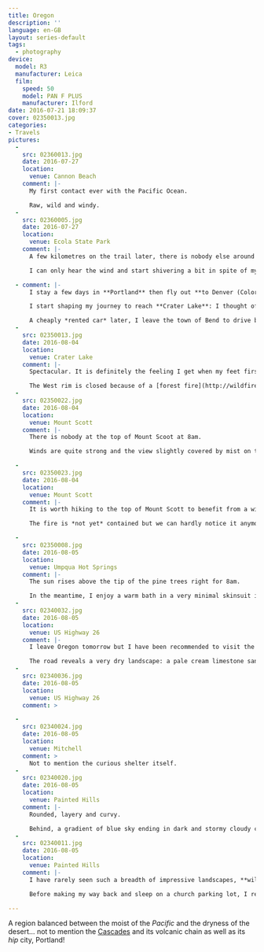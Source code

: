 ```yaml
---
title: Oregon
description: ''
language: en-GB
layout: series-default
tags:
  - photography
device:
  model: R3
  manufacturer: Leica
  film:
    speed: 50
    model: PAN F PLUS
    manufacturer: Ilford
date: 2016-07-21 18:09:37
cover: 02350013.jpg
categories:
- Travels
pictures:
  -
    src: 02360013.jpg
    date: 2016-07-27
    location:
      venue: Cannon Beach
    comment: |-
      My first contact ever with the Pacific Ocean.

      Raw, wild and windy.
  -
    src: 02360005.jpg
    date: 2016-07-27
    location:
      venue: Ecola State Park
    comment: |-
      A few kilometres on the trail later, there is nobody else around anymore.

      I can only hear the wind and start shivering a bit in spite of my jumper.

  - comment: |-
      I stay a few days in **Portland** then fly out **to Denver (Colorado)** to visit a couple of friends before eventually returning to Portland.

      I start shaping my journey to reach **Crater Lake**: I thought of **combining bus and hitchhiking** but my Airbnb host was so generous in good spot recommendations I felt I would miss something.

      A cheaply *rented car* later, I leave the town of Bend to drive by the [Cascades Lakes Scenic Byway](http://traveloregon.com/trip-ideas/scenic-byways/cascades-lakes-scenic-byway/).
  -
    src: 02350013.jpg
    date: 2016-08-04
    location:
      venue: Crater Lake
    comment: |-
      Spectacular. It is definitely the feeling I get when my feet first reach the edge of the North rim.

      The West rim is closed because of a [forest fire](http://wildfiretoday.com/2016/08/03/bybee-creek-fire-burns-up-to-crater-lake/) so I will have to circle around it by the East rim.
  -
    src: 02350022.jpg
    date: 2016-08-04
    location:
      venue: Mount Scott
    comment: |-
      There is nobody at the top of Mount Scoot at 8am.

      Winds are quite strong and the view slightly covered by mist on the East side.

  -
    src: 02350023.jpg
    date: 2016-08-04
    location:
      venue: Mount Scott
    comment: |-
      It is worth hiking to the top of Mount Scott to benefit from a wide and clear view of the lake.

      The fire is *not yet* contained but we can hardly notice it anymore.

  -
    src: 02350008.jpg
    date: 2016-08-05
    location:
      venue: Umpqua Hot Springs
    comment: |-
      The sun rises above the tip of the pine trees right for 8am.

      In the meantime, I enjoy a warm bath in a very minimal skinsuit in spite of the fresh temperature.
  -
    src: 02340032.jpg
    date: 2016-08-05
    location:
      venue: US Highway 26
    comment: |-
      I leave Oregon tomorrow but I have been recommended to visit the little town of Mitchell.

      The road reveals a very dry landscape: a pale cream limestone sandy soil scarcely topped with green trees.
  -
    src: 02340036.jpg
    date: 2016-08-05
    location:
      venue: US Highway 26
    comment: >

  -
    src: 02340024.jpg
    date: 2016-08-05
    location:
      venue: Mitchell
    comment: >
      Not to mention the curious shelter itself.
  -
    src: 02340020.jpg
    date: 2016-08-05
    location:
      venue: Painted Hills
    comment: |-
      Rounded, layery and curvy.

      Behind, a gradient of blue sky ending in dark and stormy cloudy chasing the sunsetting sun.
  -
    src: 02340011.jpg
    date: 2016-08-05
    location:
      venue: Painted Hills
    comment: |-
      I have rarely seen such a breadth of impressive landscapes, **wild and majestic**, on the very edge of the main road.

      Before making my way back and sleep on a church parking lot, I remind myself to uncap one of these delicious hopped beverage from [Deschutes Brewery](https://www.deschutesbrewery.com/).

---
```


A region balanced between the moist of the *Pacific* and the dryness of the desert… not to mention the [Cascades](https://en.wikipedia.org/wiki/Cascade_Range) and its volcanic chain as well as its *hip* city, Portland!
